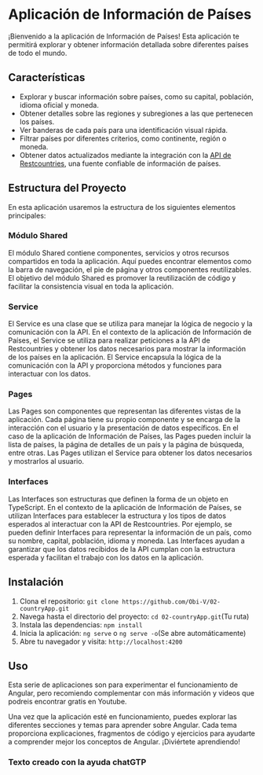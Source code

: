 # Aplicación de Información de Países

¡Bienvenido a la aplicación de Información de Países! Esta aplicación te permitirá explorar y obtener información detallada sobre diferentes países de todo el mundo.

## Características

- Explorar y buscar información sobre países, como su capital, población, idioma oficial y moneda.
- Obtener detalles sobre las regiones y subregiones a las que pertenecen los países.
- Ver banderas de cada país para una identificación visual rápida.
- Filtrar países por diferentes criterios, como continente, región o moneda.
- Obtener datos actualizados mediante la integración con la [API de Restcountries](https://restcountries.com/), una fuente confiable de información de países.

## Estructura del Proyecto

En esta aplicación usaremos la estructura de los siguientes elementos principales:

### Módulo Shared

El módulo Shared contiene componentes, servicios y otros recursos compartidos en toda la aplicación. Aquí puedes encontrar elementos como la barra de navegación, el pie de página y otros componentes reutilizables. El objetivo del módulo Shared es promover la reutilización de código y facilitar la consistencia visual en toda la aplicación.

### Service

El Service es una clase que se utiliza para manejar la lógica de negocio y la comunicación con la API. En el contexto de la aplicación de Información de Países, el Service se utiliza para realizar peticiones a la API de Restcountries y obtener los datos necesarios para mostrar la información de los países en la aplicación. El Service encapsula la lógica de la comunicación con la API y proporciona métodos y funciones para interactuar con los datos.

### Pages

Las Pages son componentes que representan las diferentes vistas de la aplicación. Cada página tiene su propio componente y se encarga de la interacción con el usuario y la presentación de datos específicos. En el caso de la aplicación de Información de Países, las Pages pueden incluir la lista de países, la página de detalles de un país y la página de búsqueda, entre otras. Las Pages utilizan el Service para obtener los datos necesarios y mostrarlos al usuario.

### Interfaces

Las Interfaces son estructuras que definen la forma de un objeto en TypeScript. En el contexto de la aplicación de Información de Países, se utilizan Interfaces para establecer la estructura y los tipos de datos esperados al interactuar con la API de Restcountries. Por ejemplo, se pueden definir Interfaces para representar la información de un país, como su nombre, capital, población, idioma y moneda. Las Interfaces ayudan a garantizar que los datos recibidos de la API cumplan con la estructura esperada y facilitan el trabajo con los datos en la aplicación.

## Instalación

1. Clona el repositorio: `git clone https://github.com/Obi-V/02-countryApp.git`
2. Navega hasta el directorio del proyecto: `cd 02-countryApp.git`(Tu ruta)
3. Instala las dependencias: `npm install`
4. Inicia la aplicación: `ng serve` o `ng serve -o`(Se abre automáticamente)
5. Abre tu navegador y visita: `http://localhost:4200`

## Uso

Esta serie de aplicaciones son para experimentar el funcionamiento de Angular, pero recomiendo complementar con más información y videos que podreis encontrar gratis en Youtube.

Una vez que la aplicación esté en funcionamiento, puedes explorar las diferentes secciones y temas para aprender sobre Angular. Cada tema proporciona explicaciones, fragmentos de código y ejercicios para ayudarte a comprender mejor los conceptos de Angular. ¡Diviértete aprendiendo!


### Texto creado con la ayuda chatGTP

